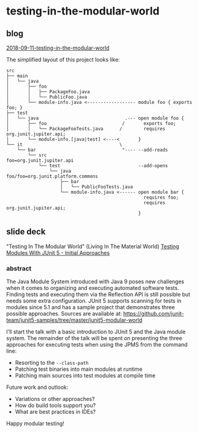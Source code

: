 # testing-in-the-modular-world

## blog

[2018-09-11-testing-in-the-modular-world](https://sormuras.github.io/blog/2018-09-11-testing-in-the-modular-world)

The simplified layout of this project looks like:
```text
src
├── main
│   └── java
│       ├── foo
│       │   ├── PackageFoo.java
│       │   └── PublicFoo.java
│       └── module-info.java <------------------ module foo { exports foo; }
├── test
│   └── java                                .--- open module foo {
│       ├── foo                            /       exports foo;
│       │   └── PackageFooTests.java      /        requires org.junit.jupiter.api;
│       └── module-info.[java|test] <----<       }
└── it                                    \
    └── bar                                °---- --add-reads
        └── src                                    foo=org.junit.jupiter.api
            └── test                             --add-opens
                └── java                           foo/foo=org.junit.platform.commons
                    ├── bar
                    │   └── PublicFooTests.java
                    └── module-info.java <------ open module bar {
                                                   requires foo;
                                                   requires org.junit.jupiter.api;
                                                 }
```

## slide deck

"Testing In The Modular World" (Living In The Material World)
[Testing Modules With JUnit 5 - Initial Approaches](https://gitpitch.com/sormuras/testing-in-the-modular-world/master)

### abstract

The Java Module System introduced with Java 9 poses new challenges when it comes to organizing and executing automated software tests.
Finding tests and executing them via the Reflection API is still possible but needs some extra configuration.
JUnit 5 supports scanning for tests in modules since 5.1 and has a sample project that demonstrates three possible approaches.
Sources are available at: https://github.com/junit-team/junit5-samples/tree/master/junit5-modular-world

I'll start the talk with a basic introduction to JUnit 5 and the Java module system.
The remainder of the talk will be spent on presenting the three approaches for executing tests when using the JPMS from the command line:
- Resorting to the `--class-path`
- Patching test binaries into main modules at runtime
- Patching main sources into test modules at compile time

Future work and outlook:
- Variations or other approaches?
- How do build tools support you?
- What are best practices in IDEs?

Happy modular testing!

